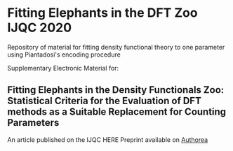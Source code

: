 # Fitting Elephants in the DFT Zoo IJQC 2020
Repository of material for fitting density functional theory to one parameter using Piantadosi's encoding procedure

Supplementary Electronic Material for:
## Fitting Elephants in the Density Functionals Zoo: Statistical Criteria for the Evaluation of DFT methods as a Suitable Replacement for Counting Parameters
An article published on the IJQC HERE
Preprint available on [Authorea](https://www.authorea.com/users/284823/articles/413883-fitting-elephants-in-the-density-functionals-zoo-statistical-criteria-for-the-evaluation-of-dft-methods-as-a-suitable-replacement-for-counting-parameters)
